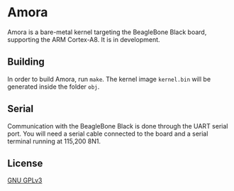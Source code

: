 Amora
=================
Amora is a bare-metal kernel targeting the BeagleBone Black board, supporting the ARM Cortex-A8. It is in development.

Building
-----------------
In order to build Amora, run `make`. The kernel image `kernel.bin` will be generated inside the folder `obj`.

Serial
-----------------
Communication with the BeagleBone Black is done through the UART serial port. You will need a serial cable connected to the board and a serial terminal running at 115,200 8N1.

License
------------
[GNU GPLv3](LICENSE.md)
